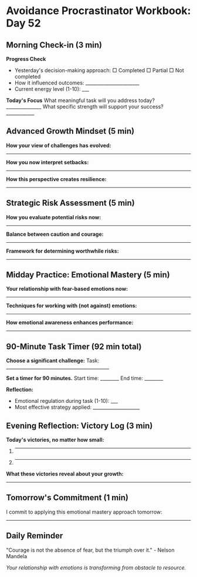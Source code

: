 # Avoidance Procrastinator Workbook: Day 52

## Morning Check-in (3 min)

**Progress Check**
- Yesterday's decision-making approach: □ Completed □ Partial □ Not completed
- How it influenced outcomes: _______________________
- Current energy level (1-10): ___

**Today's Focus**
What meaningful task will you address today? _______________
What specific strength will support your success? ____________

## Advanced Growth Mindset (5 min)

**How your view of challenges has evolved:**
________________________________________________

**How you now interpret setbacks:**
________________________________________________

**How this perspective creates resilience:**
________________________________________________

## Strategic Risk Assessment (5 min)

**How you evaluate potential risks now:**
________________________________________________

**Balance between caution and courage:**
________________________________________________

**Framework for determining worthwhile risks:**
________________________________________________

## Midday Practice: Emotional Mastery (5 min)

**Your relationship with fear-based emotions now:**
________________________________________________

**Techniques for working with (not against) emotions:**
________________________________________________

**How emotional awareness enhances performance:**
________________________________________________

## 90-Minute Task Timer (92 min total)

**Choose a significant challenge:**
Task: ____________________________________________

**Set a timer for 90 minutes.**
Start time: ________ End time: ________

**Reflection:**
- Emotional regulation during task (1-10): ___
- Most effective strategy applied: ____________________

## Evening Reflection: Victory Log (3 min)

**Today's victories, no matter how small:**
1. ________________________________________________
2. ________________________________________________

**What these victories reveal about your growth:**
________________________________________________

## Tomorrow's Commitment (1 min)

I commit to applying this emotional mastery approach tomorrow:
________________________________________________

## Daily Reminder

"Courage is not the absence of fear, but the triumph over it." - Nelson Mandela

*Your relationship with emotions is transforming from obstacle to resource.*